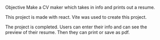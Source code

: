 Objective
Make a CV maker which takes in info and prints out a resume. 

This project is made with react. Vite was used to create this project.

The project is completed. Users can enter their info and can see the preview of their resume. Then they can print or save as pdf.

